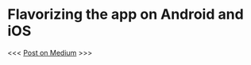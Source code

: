 # Flavorizing the app on Android and iOS
<<< [Post on Medium](https://medium.com/@felipekjr/variantes-de-build-com-flutter-android-e-ios-a5552bb429ae) >>>
